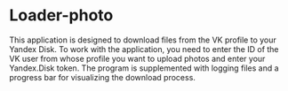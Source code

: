 # Loader-photo
This application is designed to download files from the VK profile to your Yandex Disk.
To work with the application, you need to enter the ID of the VK user from whose profile you want to upload photos and enter your Yandex.Disk token. 
The program is supplemented with logging files and a progress bar for visualizing the download process.
